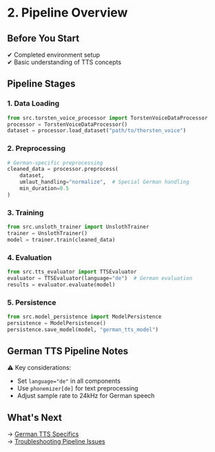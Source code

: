 # 2. Pipeline Overview

## Before You Start
✔ Completed environment setup  
✔ Basic understanding of TTS concepts  

## Pipeline Stages

### 1. Data Loading
```python
from src.torsten_voice_processor import TorstenVoiceDataProcessor
processor = TorstenVoiceDataProcessor()
dataset = processor.load_dataset("path/to/thorsten_voice")
```

### 2. Preprocessing
```python
# German-specific preprocessing
cleaned_data = processor.preprocess(
    dataset,
    umlaut_handling="normalize",  # Special German handling
    min_duration=0.5  
)
```

### 3. Training
```python
from src.unsloth_trainer import UnslothTrainer
trainer = UnslothTrainer()
model = trainer.train(cleaned_data)
```

### 4. Evaluation
```python
from src.tts_evaluator import TTSEvaluator
evaluator = TTSEvaluator(language="de")  # German evaluation
results = evaluator.evaluate(model)
```

### 5. Persistence
```python
from src.model_persistence import ModelPersistence
persistence = ModelPersistence()
persistence.save_model(model, "german_tts_model")
```

## German TTS Pipeline Notes
⚠️ Key considerations:
- Set `language="de"` in all components
- Use `phonemizer[de]` for text preprocessing
- Adjust sample rate to 24kHz for German speech

## What's Next
→ [German TTS Specifics](3_german_tts.md)  
→ [Troubleshooting Pipeline Issues](5_troubleshooting.md#pipeline)
